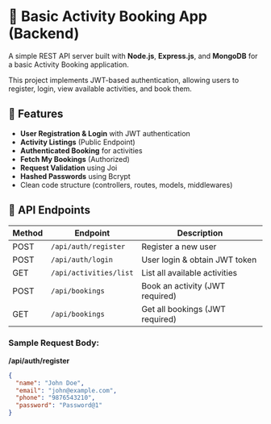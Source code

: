 # 📅 Basic Activity Booking App (Backend)

A simple REST API server built with **Node.js**, **Express.js**, and **MongoDB** for a basic Activity Booking application.

This project implements JWT-based authentication, allowing users to register, login, view available activities, and book them.

## 🚀 Features

- **User Registration & Login** with JWT authentication
- **Activity Listings** (Public Endpoint)
- **Authenticated Booking** for activities
- **Fetch My Bookings** (Authorized)
- **Request Validation** using Joi
- **Hashed Passwords** using Bcrypt
- Clean code structure (controllers, routes, models, middlewares)

## 🔗 API Endpoints

| Method | Endpoint                     | Description                    |
|--------|------------------------------|--------------------------------|
| POST   | `/api/auth/register`         | Register a new user            |
| POST   | `/api/auth/login`            | User login & obtain JWT token  |
| GET    | `/api/activities/list`       | List all available activities  |
| POST   | `/api/bookings`              | Book an activity (JWT required)|
| GET    | `/api/bookings`              | Get all bookings (JWT required)|

### Sample Request Body:

**/api/auth/register**
```json
{
  "name": "John Doe",
  "email": "john@example.com",
  "phone": "9876543210",
  "password": "Password@1"
}
